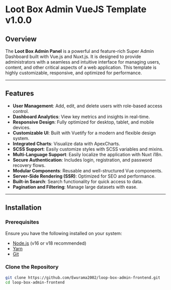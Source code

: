 # Loot Box Admin VueJS Template v1.0.0

## Overview

The **Loot Box Admin Panel** is a powerful and feature-rich Super Admin Dashboard built with Vue.js and Nuxt.js. It is designed to provide administrators with a seamless and intuitive interface for managing users, content, and other critical aspects of a web application. This template is highly customizable, responsive, and optimized for performance.

---

## Features

- **User Management**: Add, edit, and delete users with role-based access control.
- **Dashboard Analytics**: View key metrics and insights in real-time.
- **Responsive Design**: Fully optimized for desktop, tablet, and mobile devices.
- **Customizable UI**: Built with Vuetify for a modern and flexible design system.
- **Integrated Charts**: Visualize data with ApexCharts.
- **SCSS Support**: Easily customize styles with SCSS variables and mixins.
- **Multi-Language Support**: Easily localize the application with Nuxt i18n.
- **Secure Authentication**: Includes login, registration, and password recovery flows.
- **Modular Components**: Reusable and well-structured Vue components.
- **Server-Side Rendering (SSR)**: Optimized for SEO and performance.
- **Built-in Search**: Search functionality for quick access to data.
- **Pagination and Filtering**: Manage large datasets with ease.

---

## Installation

### Prerequisites
Ensure you have the following installed on your system:
- [Node.js](https://nodejs.org/) (v16 or v18 recommended)
- [Yarn](https://yarnpkg.com/)
- [Git](https://git-scm.com/)

### Clone the Repository
```bash
git clone https://github.com/Ewurama2002/loop-box-admin-frontend.git
cd loop-box-admin-frontend